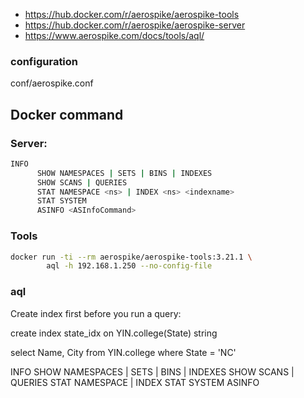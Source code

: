 
* https://hub.docker.com/r/aerospike/aerospike-tools
* https://hub.docker.com/r/aerospike/aerospike-server
* https://www.aerospike.com/docs/tools/aql/

### configuration 

conf/aerospike.conf

## Docker command
### Server: 
```bash
INFO
      SHOW NAMESPACES | SETS | BINS | INDEXES
      SHOW SCANS | QUERIES
      STAT NAMESPACE <ns> | INDEX <ns> <indexname>
      STAT SYSTEM
      ASINFO <ASInfoCommand>
```

### Tools

```bash
docker run -ti --rm aerospike/aerospike-tools:3.21.1 \
        aql -h 192.168.1.250 --no-config-file
```

### aql 

Create index first before you run a query:

create index state_idx on YIN.college(State) string

select Name, City from YIN.college where State = 'NC'
 
 INFO
      SHOW NAMESPACES | SETS | BINS | INDEXES
      SHOW SCANS | QUERIES
      STAT NAMESPACE <ns> | INDEX <ns> <indexname>
      STAT SYSTEM
      ASINFO <ASInfoCommand>
      
